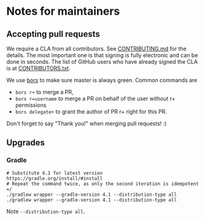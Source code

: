 # Notes for maintainers

## Accepting pull requests

We require a CLA from all contributors. See [CONTRIBUTING.md](CONTRIBUTING.md) 
for the details. The most important one is that signing is fully electronic 
and can be done in seconds. The list of GitHub users who have already signed 
the CLA is at [CONTRIBUTORS.txt](CONTRIBUTORS.txt).

We use [bors](https://bors.tech/) to make sure master is always green. Common commands are

* `bors r+` to merge a PR,
* `bors r=username` to merge a PR on behalf of the user without r+ permissions
* `bors delegate+` to grant the author of PR r+ right for this PR. 

Don't forget to say "Thank you!" when merging pull requests! :) 

## Upgrades

### Gradle

```
# Substitute 4.1 for latest version https://gradle.org/install/#install
# Repeat the command twice, as only the second iteration is idempotent =/ 
./gradlew wrapper --gradle-version 4.1 --distribution-type all
./gradlew wrapper --gradle-version 4.1 --distribution-type all
```

Note `--distribution-type all`.
